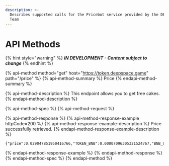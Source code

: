 ```yaml
---
description: >-
  Describes supported calls for the Pricebot service provided by the DEEPSPACE
  Team
---
```


# API Methods

{% hint style="warning" %}
_**IN DEVELOPMENT - Content subject to change**_
{% endhint %}

{% api-method method="get" host="https://token.deepspace.game" path="/price" %}
{% api-method-summary %}
Price
{% endapi-method-summary %}

{% api-method-description %}
This endpoint allows you to get free cakes.
{% endapi-method-description %}

{% api-method-spec %}
{% api-method-request %}

{% api-method-response %}
{% api-method-response-example httpCode=200 %}
{% api-method-response-example-description %}
Price successfully retrieved.
{% endapi-method-response-example-description %}

```
{"price":0.029047851950416766,"TOKEN_BNB":0.00007096305321524767,"BNB_USD":409.3376853770339}
```
{% endapi-method-response-example %}
{% endapi-method-response %}
{% endapi-method-spec %}
{% endapi-method %}



